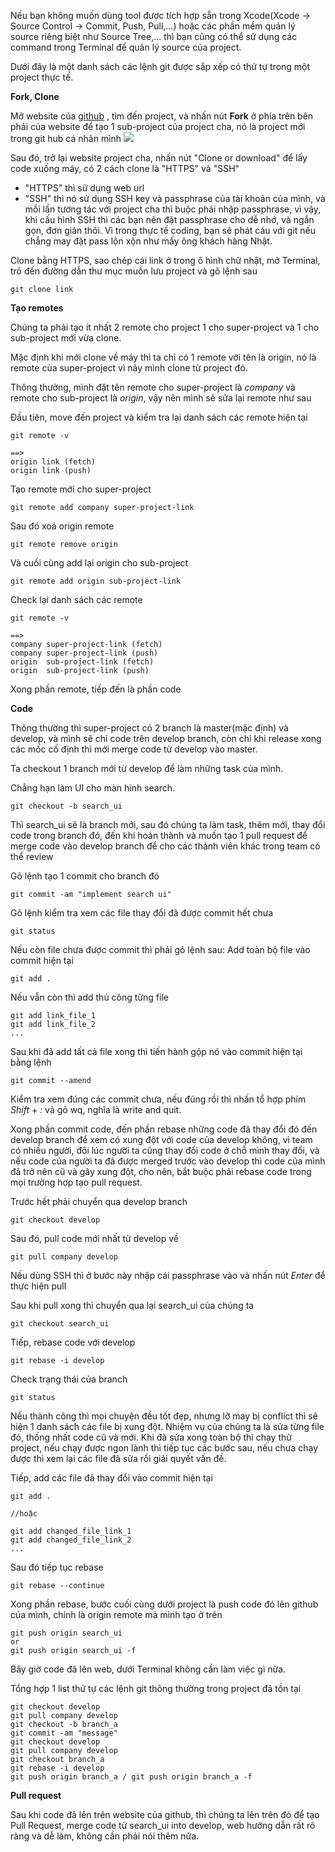 Nếu bạn không muốn dùng tool được tích hợp sẵn trong Xcode(Xcode -> Source Control -> Commit, Push, Pull,...) hoặc các phần mềm quản lý source riêng biệt như Source Tree,... thì bạn cũng có thể sử dụng các command trong Terminal để quản lý source của project.

Dưới đây là một danh sách các lệnh git được sắp xếp có thứ tự trong một project thực tế.

**Fork, Clone**

Mở website của [github](https://github.com) , tìm đến project, và nhấn nút **Fork** ở phía trên bên phải của website để tạo 1 sub-project của project cha, nó là project mới trong git hub cá nhân mình
![](https://images.viblo.asia/c6ece143-ea47-4c8d-b2fc-1f36d105c136.png)

Sau đó, trở lại website project cha, nhấn nút "Clone or download" để lấy code xuống máy, có 2 cách clone là "HTTPS" và "SSH"
- "HTTPS" thì sử dụng web url
- "SSH" thì nó sử dụng SSH key và passphrase của tài khoản của mình, và mỗi lần tương tác với project cha thì buộc phải nhập passphrase, vì vậy, khi cấu hình SSH thì các bạn nên đặt passphrase cho dễ nhớ, và ngắn gọn, đơn giản thôi. Vì trong thực tế coding, bạn sẽ phát cáu với git nếu chẳng may đặt pass lộn xộn như mấy ông khách hàng Nhật.

Clone bằng HTTPS, sao chép cái link ở trong ô hình chữ nhật, mở Terminal, trỏ đến đường dẫn thư mục muốn lưu project và gõ lệnh sau

```
git clone link
```

**Tạo remotes**

Chúng ta phải tạo ít nhất 2 remote cho project 1 cho super-project và 1 cho sub-project mới vừa clone.

Mặc định khi mới clone về máy thì ta chỉ có 1 remote với tên là origin, nó là remote của super-project vì nãy mình clone từ project đó.

Thông thường, mình đặt tên remote cho super-project là *company* và remote cho sub-project là *origin*, vậy nên mình sẽ sửa lại remote như sau

Đầu tiên, move đến project và kiểm tra lại danh sách các remote hiện tại
```
git remote -v

==> 
origin link (fetch)
origin link (push)
```

Tạo remote mới cho super-project
```
git remote add company super-project-link
```

Sau đó xoá origin remote
```
git remote remove origin
```

Và cuối cùng add lại origin cho sub-project
```
git remote add origin sub-project-link
```

Check lại danh sách các remote
```
git remote -v

==>
company	super-project-link (fetch)
company	super-project-link (push)
origin	sub-project-link (fetch)
origin	sub-project-link (push)
```

Xong phần remote, tiếp đến là phần code

**Code**

Thông thường thì super-project có 2 branch là master(mặc định) và develop, và mình sẽ chỉ code trên develop branch, còn chỉ khi release xong các mốc cố định thì mới merge code từ develop vào master. 

Ta checkout 1 branch mới từ develop để làm những task của mình.

Chẳng hạn làm UI cho màn hình search.
```
git checkout -b search_ui
```

Thì search_ui sẽ là branch mới, sau đó chúng ta làm task, thêm mới, thay đổi code trong branch đó, đến khi hoàn thành và muốn tạo 1 pull request để merge code vào develop branch để cho các thành viên khác trong team có thể review  

Gõ lệnh tạo 1 commit cho branch đó
```
git commit -am "implement search ui"
```

Gõ lệnh kiểm tra xem các file thay đổi đã được commit hết chưa
```
git status
```

Nếu còn file chưa được commit thì phải gõ lệnh sau:
Add toàn bộ file vào commit hiện tại
```
git add .
```
 Nếu vẫn còn thì add thủ công từng file
```
git add link_file_1
git add link_file_2
...
```
Sau khi đã add tất cả file xong thì tiến hành gộp nó vào commit hiện tại bằng lệnh
```
git commit --amend
```

Kiểm tra xem đúng các commit chưa, nếu đúng rồi thì nhấn tổ hợp phím
*Shift* + *:* và gõ wq, nghĩa là write and quit.

Xong phần commit code, đến phần rebase những code đã thay đổi đó đến develop branch để xem có xung đột với code của develop không, vì team có nhiều người, đôi lúc người ta cũng thay đổi code ở chỗ mình thay đổi, và nếu code của người ta đã được merged trước vào develop thì code của mình đã trở nên cũ và gây xung đột, cho nên, bắt buộc phải rebase code trong mọi trường hợp tạo pull request.

Trước hết phải chuyển qua develop branch
```
git checkout develop
```

Sau đó, pull code mới nhất từ develop về
```
git pull company develop
```
Nếu dùng SSH thì ở bước này nhập cái passphrase vào và nhấn nút *Enter* để thực hiện pull

Sau khi pull xong thì chuyển qua lại search_ui của chúng ta
```
git checkout search_ui
```

Tiếp, rebase code với develop
```
git rebase -i develop
```

Check trạng thái của branch
```
git status
```

Nếu thành công thì mọi chuyện đều tốt đẹp, nhưng lỡ may bị conflict thì sẽ  hiện 1 danh sách các file bị xung đột. Nhiệm vụ của chúng ta là sửa từng file đó, thống nhất code cũ và mới. Khi đã sửa xong toàn bộ thì chạy thử project, nếu chạy được ngon lành thì tiếp tục các bước sau, nếu chưa chạy được thì xem lại các file đã sửa rồi giải quyết vấn đề.

Tiếp, add các file đã thay đổi vào commit hiện tại

```
git add .
 
//hoặc
  
git add changed_file_link_1
git add changed_file_link_2
...
```

Sau đó tiếp tục rebase
```
git rebase --continue
```

Xong phần rebase, bước cuối cùng dưới project là push code đó lên github của mình, chính là origin remote mà mình tạo ở trên
```
git push origin search_ui
or
git push origin search_ui -f
```

Bây giờ code đã lên web, dưới Terminal không cần làm việc gì nữa.

Tổng hợp 1 list thứ tự các lệnh git thông thường trong project đã tồn tại
```
git checkout develop
git pull company develop
git checkout -b branch_a
git commit -am "message"
git checkout develop
git pull company develop
git checkout branch_a
git rebase -i develop
git push origin branch_a / git push origin branch_a -f
```

**Pull request**

Sau khi code đã lên trên website của github, thì chúng ta lên trên đó để tạo Pull Request, merge code từ search_ui into develop, web hướng dẫn rất rõ ràng và dễ làm, không cần phải nói thêm nữa.